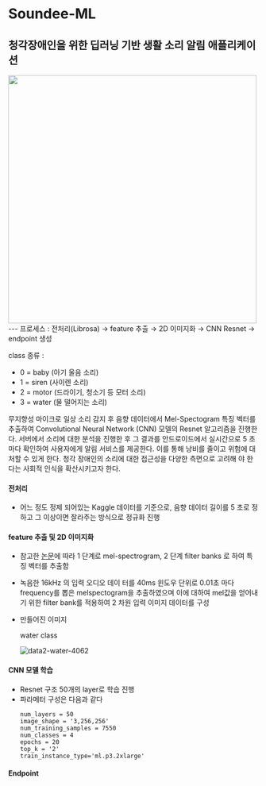 # Soundee-ML
## 청각장애인을 위한 딥러닝 기반 생활 소리 알림 애플리케이션
<img src="https://user-images.githubusercontent.com/45596615/97182829-5d475080-17e0-11eb-9d16-614e783db7d9.png" width="500" />
---
프로세스 : 전처리(Librosa) → feature 추출 → 2D 이미지화 → CNN Resnet → endpoint 생성

class 종류 :
- 0 = baby (아기 울음 소리)
- 1 = siren (사이렌 소리)
- 2 = motor (드라이기, 청소기 등 모터 소리)
- 3 = water (물 떨어지는 소리)

무지향성 마이크로 일상 소리 감지 후 음향 데이터에서 Mel-Spectogram 특징 벡터를 추출하여 Convolutional Neural Network (CNN) 모델의 Resnet 알고리즘을 진행한다.
서버에서 소리에 대한 분석을 진행한 후 그 결과를 안드로이드에서 실시간으로 5 초마다 확인하여 사용자에게 알림 서비스를 제공한다. 이를 통해 낭비를 줄이고 위험에 대처할 수 있게 한다. 청각 장애인의 소리에 대한 접근성을 다양한 측면으로 고려해 야 한다는 사회적 인식을 확산시키고자 한다.

#### 전처리
* 어느 정도 정제 되어있는 Kaggle 데이터를 기준으로, 음향 데이터 길이를 5 초로 정하고 그 이상이면 잘라주는 방식으로 정규화 진행
#### feature 추출 및 2D 이미지화
* 참고한 [논문](http://www.kibme.org/resources/journal/20181212101228163.pdf)에 따라 1 단계로 mel-spectrogram, 2 단계 filter banks 로 하여 특징 벡터를 추출함
* 녹음한 16kHz 의 입력 오디오 데이 터를 40ms 윈도우 단위로 0.01초 마다 frequency를 뽑은 melspectogram을 추출하였으며 이에 대하여 mel값을 얻어내기 위한 filter bank를 적용하여 2 차원 입력 이미지 데이터를 구성
* 만들어진 이미지
  
  water class

  ![data2-water-4062](https://user-images.githubusercontent.com/45596615/97175039-3b48d080-17d6-11eb-9ab5-fbad7f63946e.png)

#### CNN 모델 학습
* Resnet 구조 50개의 layer로 학습 진행
* 파라메터 구성은 다음과 같다
  ```
  num_layers = 50
  image_shape = '3,256,256'
  num_training_samples = 7550
  num_classes = 4
  epochs = 20
  top_k = '2'
  train_instance_type='ml.p3.2xlarge'
  ```

#### Endpoint
